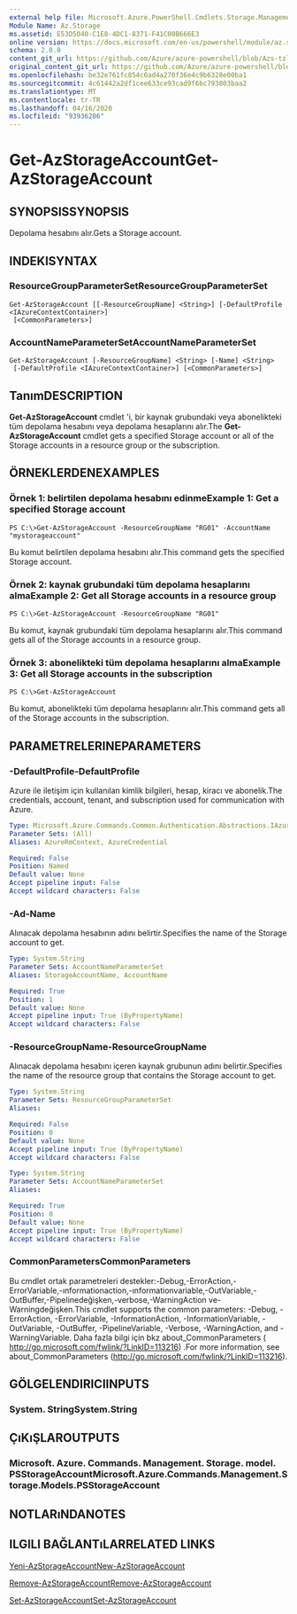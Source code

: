 ```yaml
---
external help file: Microsoft.Azure.PowerShell.Cmdlets.Storage.Management.dll-Help.xml
Module Name: Az.Storage
ms.assetid: E53D5040-C1E8-4DC1-8371-F41C00B666E3
online version: https://docs.microsoft.com/en-us/powershell/module/az.storage/get-azstorageaccount
schema: 2.0.0
content_git_url: https://github.com/Azure/azure-powershell/blob/Azs-tzl/src/Storage/Storage.Management/help/Get-AzStorageAccount.md
original_content_git_url: https://github.com/Azure/azure-powershell/blob/Azs-tzl/src/Storage/Storage.Management/help/Get-AzStorageAccount.md
ms.openlocfilehash: be32e761fc854c6ad4a270f36e4c9b6328e00ba1
ms.sourcegitcommit: 4c61442a2df1cee633ce93cad9f6bc793803baa2
ms.translationtype: MT
ms.contentlocale: tr-TR
ms.lasthandoff: 04/16/2020
ms.locfileid: "93936286"
---
```

# <span data-ttu-id="987d0-101">Get-AzStorageAccount</span><span class="sxs-lookup"><span data-stu-id="987d0-101">Get-AzStorageAccount</span></span>

## <span data-ttu-id="987d0-102">SYNOPSIS</span><span class="sxs-lookup"><span data-stu-id="987d0-102">SYNOPSIS</span></span>
<span data-ttu-id="987d0-103">Depolama hesabını alır.</span><span class="sxs-lookup"><span data-stu-id="987d0-103">Gets a Storage account.</span></span>

## <span data-ttu-id="987d0-104">INDEKI</span><span class="sxs-lookup"><span data-stu-id="987d0-104">SYNTAX</span></span>

### <span data-ttu-id="987d0-105">ResourceGroupParameterSet</span><span class="sxs-lookup"><span data-stu-id="987d0-105">ResourceGroupParameterSet</span></span>
```
Get-AzStorageAccount [[-ResourceGroupName] <String>] [-DefaultProfile <IAzureContextContainer>]
 [<CommonParameters>]
```

### <span data-ttu-id="987d0-106">AccountNameParameterSet</span><span class="sxs-lookup"><span data-stu-id="987d0-106">AccountNameParameterSet</span></span>
```
Get-AzStorageAccount [-ResourceGroupName] <String> [-Name] <String>
 [-DefaultProfile <IAzureContextContainer>] [<CommonParameters>]
```

## <span data-ttu-id="987d0-107">Tanım</span><span class="sxs-lookup"><span data-stu-id="987d0-107">DESCRIPTION</span></span>
<span data-ttu-id="987d0-108">**Get-AzStorageAccount** cmdlet 'i, bir kaynak grubundaki veya abonelikteki tüm depolama hesabını veya depolama hesaplarını alır.</span><span class="sxs-lookup"><span data-stu-id="987d0-108">The **Get-AzStorageAccount** cmdlet gets a specified Storage account or all of the Storage accounts in a resource group or the subscription.</span></span>

## <span data-ttu-id="987d0-109">ÖRNEKLERDEN</span><span class="sxs-lookup"><span data-stu-id="987d0-109">EXAMPLES</span></span>

### <span data-ttu-id="987d0-110">Örnek 1: belirtilen depolama hesabını edinme</span><span class="sxs-lookup"><span data-stu-id="987d0-110">Example 1: Get a specified Storage account</span></span>
```
PS C:\>Get-AzStorageAccount -ResourceGroupName "RG01" -AccountName "mystorageaccount"
```

<span data-ttu-id="987d0-111">Bu komut belirtilen depolama hesabını alır.</span><span class="sxs-lookup"><span data-stu-id="987d0-111">This command gets the specified Storage account.</span></span>

### <span data-ttu-id="987d0-112">Örnek 2: kaynak grubundaki tüm depolama hesaplarını alma</span><span class="sxs-lookup"><span data-stu-id="987d0-112">Example 2: Get all Storage accounts in a resource group</span></span>
```
PS C:\>Get-AzStorageAccount -ResourceGroupName "RG01"
```

<span data-ttu-id="987d0-113">Bu komut, kaynak grubundaki tüm depolama hesaplarını alır.</span><span class="sxs-lookup"><span data-stu-id="987d0-113">This command gets all of the Storage accounts in a resource group.</span></span>

### <span data-ttu-id="987d0-114">Örnek 3: abonelikteki tüm depolama hesaplarını alma</span><span class="sxs-lookup"><span data-stu-id="987d0-114">Example 3:  Get all Storage accounts in the subscription</span></span>
```
PS C:\>Get-AzStorageAccount
```

<span data-ttu-id="987d0-115">Bu komut, abonelikteki tüm depolama hesaplarını alır.</span><span class="sxs-lookup"><span data-stu-id="987d0-115">This command gets all of the Storage accounts in the subscription.</span></span>

## <span data-ttu-id="987d0-116">PARAMETRELERINE</span><span class="sxs-lookup"><span data-stu-id="987d0-116">PARAMETERS</span></span>

### <span data-ttu-id="987d0-117">-DefaultProfile</span><span class="sxs-lookup"><span data-stu-id="987d0-117">-DefaultProfile</span></span>
<span data-ttu-id="987d0-118">Azure ile iletişim için kullanılan kimlik bilgileri, hesap, kiracı ve abonelik.</span><span class="sxs-lookup"><span data-stu-id="987d0-118">The credentials, account, tenant, and subscription used for communication with Azure.</span></span>

```yaml
Type: Microsoft.Azure.Commands.Common.Authentication.Abstractions.IAzureContextContainer
Parameter Sets: (All)
Aliases: AzureRmContext, AzureCredential

Required: False
Position: Named
Default value: None
Accept pipeline input: False
Accept wildcard characters: False
```

### <span data-ttu-id="987d0-119">-Ad</span><span class="sxs-lookup"><span data-stu-id="987d0-119">-Name</span></span>
<span data-ttu-id="987d0-120">Alınacak depolama hesabının adını belirtir.</span><span class="sxs-lookup"><span data-stu-id="987d0-120">Specifies the name of the Storage account to get.</span></span>

```yaml
Type: System.String
Parameter Sets: AccountNameParameterSet
Aliases: StorageAccountName, AccountName

Required: True
Position: 1
Default value: None
Accept pipeline input: True (ByPropertyName)
Accept wildcard characters: False
```

### <span data-ttu-id="987d0-121">-ResourceGroupName</span><span class="sxs-lookup"><span data-stu-id="987d0-121">-ResourceGroupName</span></span>
<span data-ttu-id="987d0-122">Alınacak depolama hesabını içeren kaynak grubunun adını belirtir.</span><span class="sxs-lookup"><span data-stu-id="987d0-122">Specifies the name of the resource group that contains the Storage account to get.</span></span>

```yaml
Type: System.String
Parameter Sets: ResourceGroupParameterSet
Aliases:

Required: False
Position: 0
Default value: None
Accept pipeline input: True (ByPropertyName)
Accept wildcard characters: False
```

```yaml
Type: System.String
Parameter Sets: AccountNameParameterSet
Aliases:

Required: True
Position: 0
Default value: None
Accept pipeline input: True (ByPropertyName)
Accept wildcard characters: False
```

### <span data-ttu-id="987d0-123">CommonParameters</span><span class="sxs-lookup"><span data-stu-id="987d0-123">CommonParameters</span></span>
<span data-ttu-id="987d0-124">Bu cmdlet ortak parametreleri destekler:-Debug,-ErrorAction,-ErrorVariable,-ınformationaction,-ınformationvariable,-OutVariable,-OutBuffer,-Pipelinedeğişken,-verbose,-WarningAction ve-Warningdeğişken.</span><span class="sxs-lookup"><span data-stu-id="987d0-124">This cmdlet supports the common parameters: -Debug, -ErrorAction, -ErrorVariable, -InformationAction, -InformationVariable, -OutVariable, -OutBuffer, -PipelineVariable, -Verbose, -WarningAction, and -WarningVariable.</span></span> <span data-ttu-id="987d0-125">Daha fazla bilgi için bkz about_CommonParameters ( http://go.microsoft.com/fwlink/?LinkID=113216) .</span><span class="sxs-lookup"><span data-stu-id="987d0-125">For more information, see about_CommonParameters (http://go.microsoft.com/fwlink/?LinkID=113216).</span></span>

## <span data-ttu-id="987d0-126">GÖLGELENDIRICI</span><span class="sxs-lookup"><span data-stu-id="987d0-126">INPUTS</span></span>

### <span data-ttu-id="987d0-127">System. String</span><span class="sxs-lookup"><span data-stu-id="987d0-127">System.String</span></span>

## <span data-ttu-id="987d0-128">ÇıKıŞLAR</span><span class="sxs-lookup"><span data-stu-id="987d0-128">OUTPUTS</span></span>

### <span data-ttu-id="987d0-129">Microsoft. Azure. Commands. Management. Storage. model. PSStorageAccount</span><span class="sxs-lookup"><span data-stu-id="987d0-129">Microsoft.Azure.Commands.Management.Storage.Models.PSStorageAccount</span></span>

## <span data-ttu-id="987d0-130">NOTLARıNDA</span><span class="sxs-lookup"><span data-stu-id="987d0-130">NOTES</span></span>

## <span data-ttu-id="987d0-131">ILGILI BAĞLANTıLAR</span><span class="sxs-lookup"><span data-stu-id="987d0-131">RELATED LINKS</span></span>

[<span data-ttu-id="987d0-132">Yeni-AzStorageAccount</span><span class="sxs-lookup"><span data-stu-id="987d0-132">New-AzStorageAccount</span></span>](./New-AzStorageAccount.md)

[<span data-ttu-id="987d0-133">Remove-AzStorageAccount</span><span class="sxs-lookup"><span data-stu-id="987d0-133">Remove-AzStorageAccount</span></span>](./Remove-AzStorageAccount.md)

[<span data-ttu-id="987d0-134">Set-AzStorageAccount</span><span class="sxs-lookup"><span data-stu-id="987d0-134">Set-AzStorageAccount</span></span>](./Set-AzStorageAccount.md)


